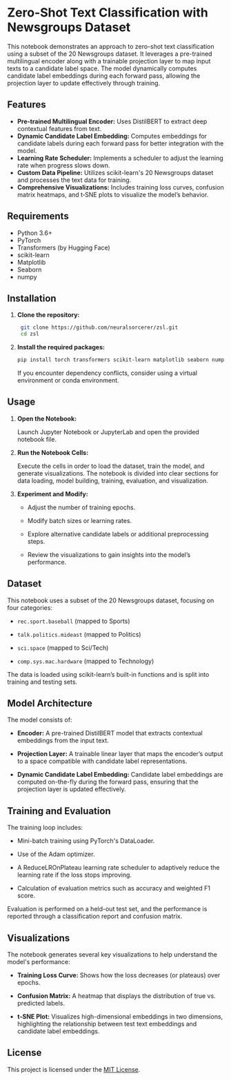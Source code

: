 # Zero-Shot Text Classification with Newsgroups Dataset

This notebook demonstrates an approach to zero-shot text classification using a subset of the 20 Newsgroups dataset. It leverages a pre-trained multilingual encoder along with a trainable projection layer to map input texts to a candidate label space. The model dynamically computes candidate label embeddings during each forward pass, allowing the projection layer to update effectively through training.

## Features

- **Pre-trained Multilingual Encoder:** Uses DistilBERT to extract deep contextual features from text.
- **Dynamic Candidate Label Embedding:** Computes embeddings for candidate labels during each forward pass for better integration with the model.
- **Learning Rate Scheduler:** Implements a scheduler to adjust the learning rate when progress slows down.
- **Custom Data Pipeline:** Utilizes scikit-learn's 20 Newsgroups dataset and processes the text data for training.
- **Comprehensive Visualizations:** Includes training loss curves, confusion matrix heatmaps, and t‑SNE plots to visualize the model’s behavior.

## Requirements

- Python 3.6+
- PyTorch
- Transformers (by Hugging Face)
- scikit-learn
- Matplotlib
- Seaborn
- numpy

## Installation

1. **Clone the repository:**

   ```bash
    git clone https://github.com/neuralsorcerer/zsl.git
    cd zsl
    ```
2. **Install the required packages:**

   ```bash
   pip install torch transformers scikit-learn matplotlib seaborn numpy
    ```
    If you encounter dependency conflicts, consider using a virtual environment or conda environment.
    
## Usage

1. **Open the Notebook:**

    Launch Jupyter Notebook or JupyterLab and open the provided notebook file.

2. **Run the Notebook Cells:**

    Execute the cells in order to load the dataset, train the model, and generate visualizations. The notebook is divided into clear sections for data loading, model building, training, evaluation, and visualization.

3. **Experiment and Modify:**

    - Adjust the number of training epochs.

    - Modify batch sizes or learning rates.

    - Explore alternative candidate labels or additional preprocessing steps.

    - Review the visualizations to gain insights into the model’s performance.
    
## Dataset

This notebook uses a subset of the 20 Newsgroups dataset, focusing on four categories:

- `rec.sport.baseball` (mapped to Sports)

- `talk.politics.mideast` (mapped to Politics)

- `sci.space` (mapped to Sci/Tech)

- `comp.sys.mac.hardware` (mapped to Technology)

The data is loaded using scikit-learn’s built-in functions and is split into training and testing sets.

## Model Architecture

The model consists of:

- **Encoder:** A pre-trained DistilBERT model that extracts contextual embeddings from the input text.

- **Projection Layer:** A trainable linear layer that maps the encoder’s output to a space compatible with candidate label representations.

- **Dynamic Candidate Label Embedding:** Candidate label embeddings are computed on-the-fly during the forward pass, ensuring that the projection layer is updated effectively.

## Training and Evaluation

The training loop includes:

- Mini-batch training using PyTorch's DataLoader.

- Use of the Adam optimizer.

- A ReduceLROnPlateau learning rate scheduler to adaptively reduce the learning rate if the loss stops improving.

- Calculation of evaluation metrics such as accuracy and weighted F1 score.

Evaluation is performed on a held-out test set, and the performance is reported through a classification report and confusion matrix.

## Visualizations

The notebook generates several key visualizations to help understand the model's performance:

- **Training Loss Curve:** Shows how the loss decreases (or plateaus) over epochs.

- **Confusion Matrix:** A heatmap that displays the distribution of true vs. predicted labels.

- **t‑SNE Plot:** Visualizes high-dimensional embeddings in two dimensions, highlighting the relationship between test text embeddings and candidate label embeddings.

## License
This project is licensed under the [MIT License](LICENSE).
